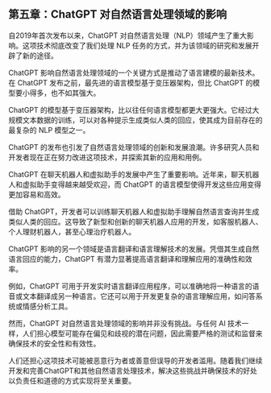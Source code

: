 ## 第五章：ChatGPT 对自然语言处理领域的影响

自2019年首次发布以来，ChatGPT 对自然语言处理（NLP）领域产生了重大影响。这项技术彻底改变了我们处理 NLP 任务的方式，并为该领域的研究和发展开辟了新的途径。

ChatGPT 影响自然语言处理领域的一个关键方式是推动了语言建模的最新技术。在 ChatGPT 发布之前，最先进的语言模型基于变压器架构，但比 ChatGPT 的模型要小得多，也不如其强大。

ChatGPT 的模型基于变压器架构，比以往任何语言模型都更大更强大。它经过大规模文本数据的训练，可以对各种提示生成类似人类的回应，使其成为目前存在的最复杂的 NLP 模型之一。

ChatGPT 的发布也引发了自然语言处理领域的创新和发展浪潮。许多研究人员和开发者现在正在努力改进这项技术，并探索其新的应用和用例。

ChatGPT 在聊天机器人和虚拟助手的发展中产生了重要影响。近年来，聊天机器人和虚拟助手变得越来越受欢迎，而 ChatGPT 的语言模型使得开发这些应用变得更加容易和高效。

借助 ChatGPT，开发者可以训练聊天机器人和虚拟助手理解自然语言查询并生成类似人类的回应。这导致了新型和创新的聊天机器人应用的开发，如客服机器人、个人理财机器人，甚至心理治疗机器人。

ChatGPT 影响的另一个领域是语言翻译和语言理解技术的发展。凭借其生成自然语言回应的能力，ChatGPT 有潜力显著提高语言翻译和理解应用的准确性和效率。

例如，ChatGPT 可用于开发实时语言翻译应用程序，可以准确地将一种语言的语音或文本翻译成另一种语言。它还可以用于开发更复杂的语言理解应用，如问答系统或情感分析工具。

然而，ChatGPT 对自然语言处理领域的影响并非没有挑战。与任何 AI 技术一样，人们担心模型可能存在偏见和歧视的潜在问题，因此需要严格的测试和监督来确保技术的安全性和有效性。

人们还担心这项技术可能被恶意行为者或善意但误导的开发者滥用。随着我们继续开发和完善ChatGPT和其他自然语言处理技术，解决这些挑战并确保技术的好处以负责任和道德的方式实现将至关重要。
